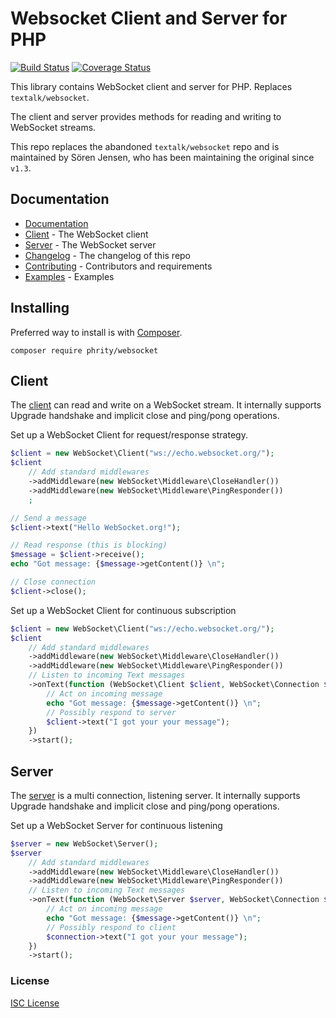# Websocket Client and Server for PHP

[![Build Status](https://github.com/sirn-se/websocket-php/actions/workflows/acceptance.yml/badge.svg)](https://github.com/sirn-se/websocket-php/actions)
[![Coverage Status](https://coveralls.io/repos/github/sirn-se/websocket-php/badge.svg?branch=v2.0-main)](https://coveralls.io/github/sirn-se/websocket-php)

This library contains WebSocket client and server for PHP.
Replaces `textalk/websocket`.

The client and server provides methods for reading and writing to WebSocket streams.

This repo replaces the abandoned `textalk/websocket` repo
and is maintained by Sören Jensen, who has been maintaining the original since `v1.3`.

## Documentation

* [Documentation](docs/Index.md)
* [Client](docs/Client.md) - The WebSocket client
* [Server](docs/Server.md) - The WebSocket server
* [Changelog](docs/Changelog.md) - The changelog of this repo
* [Contributing](docs/Contributing.md) - Contributors and requirements
* [Examples](docs/Examples.md) - Examples

## Installing

Preferred way to install is with [Composer](https://getcomposer.org/).
```
composer require phrity/websocket
```

## Client

The [client](docs/Client.md) can read and write on a WebSocket stream.
It internally supports Upgrade handshake and implicit close and ping/pong operations.

Set up a WebSocket Client for request/response strategy.
```php
$client = new WebSocket\Client("ws://echo.websocket.org/");
$client
    // Add standard middlewares
    ->addMiddleware(new WebSocket\Middleware\CloseHandler())
    ->addMiddleware(new WebSocket\Middleware\PingResponder())
    ;

// Send a message
$client->text("Hello WebSocket.org!");

// Read response (this is blocking)
$message = $client->receive();
echo "Got message: {$message->getContent()} \n";

// Close connection
$client->close();
```

Set up a WebSocket Client for continuous subscription
```php
$client = new WebSocket\Client("ws://echo.websocket.org/");
$client
    // Add standard middlewares
    ->addMiddleware(new WebSocket\Middleware\CloseHandler())
    ->addMiddleware(new WebSocket\Middleware\PingResponder())
    // Listen to incoming Text messages
    ->onText(function (WebSocket\Client $client, WebSocket\Connection $connection, WebSocket\Message\Message $message) {
        // Act on incoming message
        echo "Got message: {$message->getContent()} \n";
        // Possibly respond to server
        $client->text("I got your your message");
    })
    ->start();
```


## Server

The [server](docs/Server.md) is a multi connection, listening server.
It internally supports Upgrade handshake and implicit close and ping/pong operations.

Set up a WebSocket Server for continuous listening
```php
$server = new WebSocket\Server();
$server
    // Add standard middlewares
    ->addMiddleware(new WebSocket\Middleware\CloseHandler())
    ->addMiddleware(new WebSocket\Middleware\PingResponder())
    // Listen to incoming Text messages
    ->onText(function (WebSocket\Server $server, WebSocket\Connection $connection, WebSocket\Message\Message $message) {
        // Act on incoming message
        echo "Got message: {$message->getContent()} \n";
        // Possibly respond to client
        $connection->text("I got your your message");
    })
    ->start();
```

### License

[ISC License](COPYING.md)

